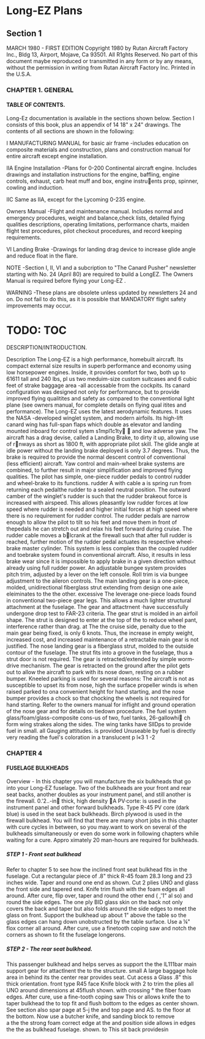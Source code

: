 # Long-EZ Plans
## Section 1

MARCH 1980 - FIRST EDITION 
Copyright 1980 by Rutan Aircraft Factory Inc., 
Bldg 13, Airport, Mojave, Ca 93501. All R1ghts Reserved. No part of this document maybe reproduced or transmitted in any form or by any means, without the permission in writing from Rutan Aircraft Factory Inc. Printed in the U.S.A.

### CHAPTER 1. GENERAL #### TABLE OF CONTENTS. Long-Ez documentation is available in 
the sections shown below. Section I consists of this book, plus an appendix of 14 18" x 24" drawings. The contents of all sections are shown in the following: I MANUFACTURING MANUAL for basic air­
frame -includes education on composite materials and construction, plans and 
construction manual for entire aircraft except engine installation.

IIA Engine Installation -Plans for 0-200 
Continental aircraft engine. Includes 
drawings and installation instructions 
for the engine, baffling, engine controls, exhaust, carb heat muff and box, engine instru􀀣ents prop, spinner, cowling 
and induction.

IIC Same as IIA, except for the Lycoming 
0-235 engine.

Owners Manual -Flight and maintenance 
manual. Includes normal and emergency 
procedures, weight and balance,check 
lists, detailed flying qualities 
descriptions, operating limitations, 
performance charts, maiden flight test 
procedures, pilot checkout procedures, 
and record keeping requirements. VI Landing Brake -Drawings for landing 
drag device to increase glide angle 
and reduce float in the flare.

NOTE -Section I, II, VI and a subcription to "The Canard Pusher" newsletter starting with No. 24 (April 80) are required to build a Long­EZ. The Owners Manual is required before flying your Long-EZ . WARNING -These plans are obsolete unless updated by newsletters 24 and on. Do not fail to do this, as it is possible that MANDATORY flight­ safety improvements may occur.

# TODO: TOC

DESCRIPTION/INTRODUCTION. Description 
The Long-EZ is a high performance, homebuilt aircraft. Its compact external size results in superb 
performance and economy using low horsepower 
engines. Inside, it provides comfort for 
two, both up to 61611 tall and 240 lbs, pl us two meduim-size custom suitcases and 
6 cubic feet of strake baggage area -all 
accessable from the cockpits. Its canard 
configuration was designed not only for 
performance, but to provide improved flying qualitites and safety as compared to the 
conventional light plane (see owners manual, for complete details on flying qual itites 
and performance). The Long-EZ uses the
latest aerodynamic features. It uses the 
NASA -developed winglet system, and modern airfoils. Its high-lift canard wing has full-span flaps which double as elevator and landing mounted inboard for control sytem s1mpl1c1ty􀀃 􀀄
and low adverse yaw. The aircraft has 
a drag devise, called a Landing Brake, 
to dirty it up, allowing use of r􀀆nways 
as short as 1800 ft, with appropriate pilot skill. The glide angle at idle power without the landing brake deployed is only 3.7 
degrees. Thus, the brake is required to provide the normal descent control of conventional (less efficient) aircraft. Yaw control and main-wheel brake systems 
are combined, to further result in major simplification and improved flying qualities. The pilot has simple, one-piece rudder 
pedals to control rudder and wheel-brake to its functions. rudder A with cable a is spring run from returning each pedalthe rudder to a sealed neutral position. The outward camber of the winglet's rudder 
is such that the rudder brakeout force is increased with airspeed. This allows pleasantly low rudder forces at low speed where rudder 
is needed and higher initial forces at 
high speed where there is no requirement 
for rudder control. The rudder pedals are narrow enough to allow the pilot to tilt so his feet and move them in front of thepedals he can stretch out and relax his feet forward during cruise. The rudder cable moves a b􀀒lcrank at the firewall such that after full rudder is reached, further motion of the rudder pedal actuates its respective wheel-brake master cylinder. This system 
is less complex than the coupled rudder 
and toebrake system found in conventional aircraft. Also, it results in less brake wear since it is impossible to apply brake in a given direction without already using full rudder power. An adjustable bungee system provides pitch trim, adjusted by a lever on the left console. Roll trim is via bungee adjustment to the aileron controls. The main landing gear is a one-piece, molded, unidirectional fiberglass strut extending from design one axle eleiminates to the the other. excessive The leverage one-piece loads found in conventional two-piece gear 
legs. This allows a much lighter structural 
attachment at the fuselage. The gear and 
attactrnent ·have successfully undergone 
drop test to FAR-23 criteria. The gear 
strut is molded in an airfoil shape. The 
strut is designed to enter at the top of 
the 
to reduce wheel pant, interference rather than drag. at The the cruise side, 
penalty due to the main gear being fixed, 
is only 6 knots. Thus, the increase in 
empty weight, increased cost, and increased maintenance of a retractable main gear 
is not justified. The nose landing gear is a fiberglass strut, 
molded to the outside contour of the fuselage. 
The strut fits into a groove in the fuselage, 
thus a strut door is not required. The 
gear is retracted/extended by simple worm­
drive mechanism. The gear is retracted 
on the ground after the pilot gets out 
to allow the aircraft to park with its 
nose down, resting on a rubber bumper. 
Kneeled parking is used for several reasons: 
The aircraft is not as susceptible to upset its from nose, high the surface propeller winds is when raised parked to ona convenient height for hand starting, and 
the nose bumper provides a chock so that 
chocking the wheels is not required for 
hand starting. Refer to the owners manual 
for inflight and ground operation of the 
nose gear and for details on tiedown 
procedure. The fuel system glass/foam/glass-composite cons-us of two, fuel tanks, 26-gallowhi􀀚 ch form wing strakes along the sides. The 
wing tanks have SllDps to provide fuel in small. all Gauging attitudes. is provided Unuseable by fuel is directly veryreading the fuel's coloration in a translucent p l«3 1 -2

### CHAPTER 4 

#### FUSELAGE BULKHEADS

Overview - In this chapter you will manufacture the six bulkheads that go into your Long-EZ fuselage. Two of the bulkheads are your front and rear seat backs, another doubles as your instrument panel, and still another is the firewall. 0.'2..-in􀀓 thick, high density 􀀁A PV·corte: is used in the instrument panel and other 
forward bulkheads. Type R-45 PV core (dark blue) is 
used in the seat back bulkheads. Birch plywood is 
used in the firewall bulkhead. You will find that 
there are many short jobs in this chapter with cure 
cycles in between, so you may.want to work on several 
of the bulkheads simultaneously or even do some work 
in following chapters while waiting for a cure. Appro­
ximately 20 man-hours are required for bulkheads. 

##### STEP 1 - Front seat bulkhead 
Refer to chapter 5 to see how the inclined front seat 
bulkhead fits in the fuselage. Cut a rectangular piece of .8" thick R-45 foam 28.3 long and 23 inches wide. 
Taper and round one end as shown. Cut 2 plies UNO 
and glass the front side and tapered end. Knife trim 
flush with the foam edges all around. After cure, flip over, taper and round the other end 
( ,'1" al so) and round the side edges. The one ply BID 
glass skin on the back not only covers the back and 
taper but also folds around the side edges to meet 
the glass on front. Support the bulkhead up about 
1" above the table so the glass edges can hang down 
unobstructed by the table surface. Use a ¼" flox corner all around. After cure, use a finetooth coping saw 
and notch the corners as shown to fit the fuselage 
longerons. 

##### STEP 2 - The rear seat bulkhead. This passenger bulkhead and helps serves as support the the lL111bar main support gear for attactlnent the to the structure. small A large baggage hole area in behind its the center rear provides seat. Cut acess a Glass .8" this thick orientation. front type R45 face Knife block with 2 to trim the plies all UNO around dimensions at 45flush shown. with crossing ° the fiber foam edges. After cure, use a fine-tooth coping saw This or allows knife the to taper bulkhead the to top fit and flush bottom to the edges as center shown. See section also spar page at 5-j the and top page and AS. to the floor at the bottom.Now use a butcher knife, and sanding block to remove   a the the strong foam correct edge at the and position side allows in edges the the as bulkhead fuselage. shown. to This sit back providesin